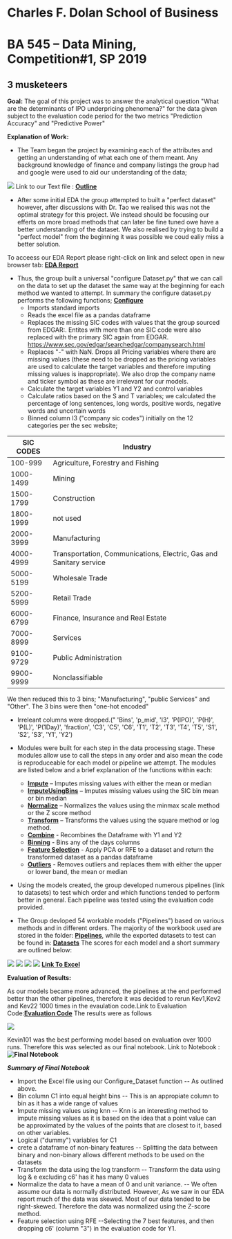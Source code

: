 # Charles F. Dolan School of Business

# BA 545 – Data Mining, Competition#1, SP 2019

## 3 musketeers

**Goal:** The goal of this project was to answer the analytical question &quot;What are the determinants of IPO underpricing phenomena?&quot; for the data given subject to the evaluation code period for the two metrics &quot;Prediction Accuracy&quot; and &quot;Predictive Power&quot;

**Explanation of Work:**

- The Team began the project by examining each of the attributes and getting an understanding of what each one of them meant. Any background knowledge of finance and company listings the group had and google were used to aid our understanding of the data; 

**![](img/data_dictionary.PNG)**
Link to our Text file : **[Outline](Outline.txt)**


- After some initial EDA the group attempted to built a &quot;perfect dataset&quot; however, after discussions with Dr. Tao we realised this was not the optimal strategy for this project. We instead should be focusing our efferts on more broad methods that can later be fine tuned owe have a better understanding of the dataset. We also realised by trying to build a &quot;perfect model&quot; from the beginning it was possible we coud ealiy miss a better solution.

To acceess our EDA Report please right-click on link and select open in new browser tab: **[EDA Report](df_profile_report.html)**

- Thus, the group built a universal &quot;configure Dataset.py&quot; that we can call on the data to set up the dataset the same way at the beginning for each method we wanted to attempt. In summary the configure dataset.py performs the following functions; **[Configure](Modules/Configure_Dataset.py)**
  -  Imports standard imports
  - Reads the excel file as a pandas dataframe
  - Replaces the missing SIC codes with values that the group sourced from EDGAR:. Entites with more than one SIC code were also replaced with the primary SIC again from EDGAR.  https://www.sec.gov/edgar/searchedgar/companysearch.html
  - Replaces &quot;-&quot; with NaN. Drops all Pricing variables where there are missing values (these need to be dropped as the pricing variables are used to calculate the target variables and therefore imputing missing values is inappropriate). We also drop the company name and ticker symbol as these are irrelevant for our models.
  - Calculate the target variables Y1 and Y2 and control variables
  - Calculate ratios based on the S and T variables; we calculated the percentage of long sentences, long words, positive words, negative words and uncertain words
  - Binned column I3 (&quot;company sic codes&quot;) initially on the 12 categories per the sec website;





|  SIC CODES  |      Industry     |  
|----------|-------------|
| 100-999|	Agriculture, Forestry and Fishing |
| 1000-1499 |    Mining  |   
| 1500-1799| Construction |   
| 1800-1999| not used |    
| 2000-3999| Manufacturing|   
| 4000-4999| Transportation, Communications, Electric, Gas and Sanitary service |  
| 5000-5199| Wholesale Trade |   
| 5200-5999| Retail Trade |  
| 6000-6799| Finance, Insurance and Real Estate |   
| 7000-8999| Services |  
| 9100-9729| Public Administration |   
| 9900-9999| Nonclassifiable | 



 We then reduced this to 3 bins; &quot;Manufacturing&quot;, &quot;public Services&quot; and &quot;Other&quot;. The 3 bins were then &quot;one-hot encoded&quot;

  - Irreleant columns were dropped.(&quot; &#39;Bins&#39;, &#39;p\_mid&#39;, &#39;I3&#39;, &#39;P(IPO)&#39;, &#39;P(H)&#39;, &#39;P(L)&#39;, &#39;P(1Day)&#39;, &#39;fraction&#39;, &#39;C3&#39;, &#39;C5&#39;, &#39;C6&#39;, &#39;T1&#39;, &#39;T2&#39;, &#39;T3&#39;, &#39;T4&#39;, &#39;T5&#39;, &#39;S1&#39;, &#39;S2&#39;, &#39;S3&#39;, &#39;Y1&#39;, &#39;Y2&#39;)

- Modules were built for each step in the data processing stage. These modules allow use to call the steps in any order and also mean the code is reproduceable for each model or pipeline we attempt. The modules are listed below and a brief explanation of the functions within each:
  - **[Impute](Modules/Impute.py)** – Imputes missing values with either the mean or median 
  - **[ImputeUsingBins](Modules/ImputeUsingBins.py)** – Imputes missing values using the SIC bin mean or bin median
  - **[Normalize](Modules/Normalize.py)** – Normalizes the values using the minmax scale method or the Z score method
  - **[Transform](Modules/Transform.py)** – Transforms the values using the square method or log method.
  - **[Combine](Modules/Combine.py)** - Recombines the Dataframe with Y1 and Y2
  - **[Binning](Modules/Binnging.py)** - Bins any of the days columns
  - **[Feature Selection](Modules/Feature_selection.py)** - Apply PCA or RFE to a dataset and return the transformed dataset as a pandas dataframe
  - **[Outliers](Modules/Outliers.py)** - Removes outliers and replaces them with either the upper or lower band, the mean or median
  
- Using the models created, the group developed numerous pipelines (link to datasets) to test which order and which functions tended to perform better in general. Each pipeline was tested using the evaluation code provided.
- The Group devloped 54 workable models ("Pipelines")  based on various methods and in different orders. The majority of the workbook used are stored in the folder: **[Pipelines](Pipelines)**, while the exported datasets to test can be found in: **[Datasets](Datasets)** The scores for each model and a short summary are outlined below:

**![](img/1.JPG)**
**![](img/2.JPG)**
**![](img/3.JPG)**
**![](img/4.JPG)**
**[Link To Excel](SummaryofResults.xlsx)**

**Evaluation of Results:**

As our models became more advanced, the pipelines at the end performed better than the other pipelines, therefore it was decided to rerun Kev1,Kev2 and Kev22 1000 times in the evaulation code.Link to Evaluation Code:**[Evaluation Code](Evaluation-Code-C.ipynb)**  The results were as follows

**![](img/5.JPG)**

Kevin101 was the best performing model based on evaluation over 1000 runs. Therefore this was selected as our final notebook. Link to Notebook : **![Final Notebook](Final_Notebook.ipynb)**

***Summary of Final Notebook***
- Import the Excel file using our Configure_Dataset function
      -- As outlined above.
- Bin column C1 into equal height bins
      -- This is an appropiate column to bin as it has a wide range of values
- Impute missing values using knn
      -- Knn is an interesting method to impute missing values as it is based on the idea that a point value can be approximated by the values of the points that are closest to it, based on other variables.
- Logical ("dummy") variables for C1
- crete a dataframe of non-binary features
      -- Splitting the data between binary and non-binary allows different methods to be used on the datasets
- Transform the data using the log transform
      -- Transform the data using log & e excluding c6' has it has many 0 values
- Normalize the data to have a mean of 0 and unit variance.
       -- We often assume our data is normally distributed. However, As we saw in our EDA report much of the data was skewed. Most of our data tended to be right-skewed. Therefore the data was normalized using the Z-score method.
- Feature selection using RFE
      --Selecting the 7 best features, and then dropping c6' (column "3") in the evaluation code for Y1.
